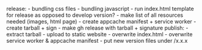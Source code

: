 release:
    - bundling css files
    - bundling javascript
    - run index.html template for release as opposed to develop version?
    - make list of all resources needed (images, html page)
    - create appcache manifest + service worker
    - create tarball + sign
    - make gh release with tarball + signature
publish:
    - extract tarball
    - upload to static website
        - overwrite index.html
        - overwrite service worker & appcache manifest
        - put new version files under /x.x.x
